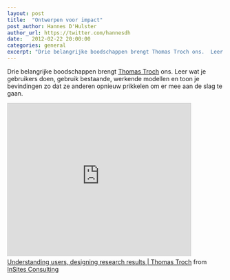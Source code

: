 ```yaml
---
layout: post
title:  "Ontwerpen voor impact"
post_author: Hannes D'Hulster
author_url: https://twitter.com/hannesdh
date:   2012-02-22 20:00:00
categories: general
excerpt: "Drie belangrijke boodschappen brengt Thomas Troch ons.  Leer wat je gebruikers doen, gebruik bestaande, werkende modellen en toon je bevindingen zo dat ze anderen opnieuw prikkelen om er mee aan de slag te gaan."
---
```


Drie belangrijke boodschappen brengt [Thomas Troch](https://twitter.com/thomastroch) ons.  Leer wat je gebruikers doen, gebruik bestaande, werkende modellen en toon je bevindingen zo dat ze anderen opnieuw prikkelen om er mee aan de slag te gaan.

<div class="media-embed">
<iframe src="http://www.slideshare.net/slideshow/embed_code/11548264?rel=0" width="425" height="355" frameborder="0" marginwidth="0" marginheight="0" scrolling="no" style="border:1px solid #CCC;border-width:1px 1px 0;margin-bottom:5px" allowfullscreen> </iframe>
</div>

<div style="margin-bottom:5px"><a href="https://www.slideshare.net/InSitesConsulting/ia-day-thomas" title="Understanding users, designing research results | Thomas Troch" target="_blank">Understanding users, designing research results | Thomas Troch</a>  from <a href="http://www.slideshare.net/InSitesConsulting" target="_blank">InSites Consulting</a></div>
